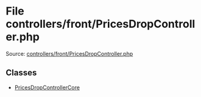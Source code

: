 File controllers/front/PricesDropController.php
=========
Source: [controllers/front/PricesDropController.php](https://github.com/PrestaShop/PrestaShop/blob/1.6.1.1/controllers/front/PricesDropController.php)


Classes
-------

* [PricesDropControllerCore](class.PricesDropControllerCore.md)


